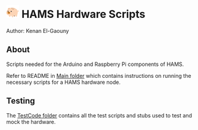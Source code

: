 # <a href="https://github.com/MajeedMirza/HAMS"><img border="0" alt="The Home Monitoring and Automation System" src="https://github.com/MajeedMirza/HAMS/blob/master/App/resources/icon.png" width="34" height="34" /></a> HAMS Hardware Scripts
Author: Kenan El-Gaouny

## About
Scripts needed for the Arduino and Raspberry Pi components of HAMS.

Refer to README in [Main folder](main) which contains instructions on running the necessary scripts for a HAMS hardware node.

## Testing
The [TestCode folder](TestCode) contains all the test scripts and stubs used to test and mock the hardware.
